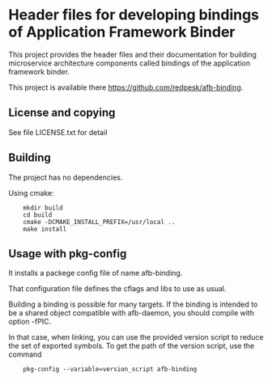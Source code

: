 # Header files for developing bindings of Application Framework Binder

This project provides the header files and their documentation for
building microservice architecture components called bindings of the
application framework binder.

This project is available there https://github.com/redpesk/afb-binding.

## License and copying

See file LICENSE.txt for detail

## Building

The project has no dependencies.

Using cmake:

        mkdir build
        cd build
        cmake -DCMAKE_INSTALL_PREFIX=/usr/local ..
        make install

## Usage with pkg-config

It installs a packege config file of name afb-binding.

That configuration file defines the cflags and libs to use
as usual.

Building a binding is possible for many targets. If the
binding is intended to be a shared object compatible with
afb-daemon, you should compile with option -fPIC.

In that case, when linking, you can use the provided version script
to reduce the set of exported symbols. To get the path of the
version script, use the command

        pkg-config --variable=version_script afb-binding
